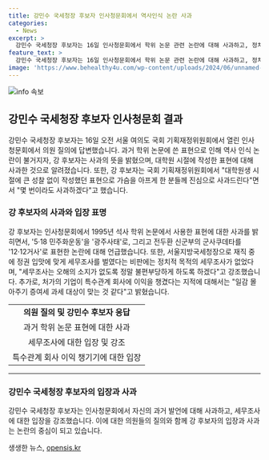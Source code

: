 ```yaml
---
title: 강민수 국세청장 후보자 인사청문회에서 역사인식 논란 사과
categories:
  - News
excerpt: >
  강민수 국세청장 후보자는 16일 인사청문회에서 학위 논문 관련 논란에 대해 사과하고, 정치적 목적의 세무조사는 없었다고 강조했다. 또한 처가의 기업에 대한 이해관계 문제에 대해 적절한 해결책을 모색하고 있다.
feature_text: >
  강민수 국세청장 후보자는 16일 인사청문회에서 학위 논문 관련 논란에 대해 사과하고, 정치적 목적의 세무조사는 없었다고 강조했다. 또한 처가의 기업에 대한 이해관계 문제에 대해 적절한 해결책을 모색하고 있다.
image: 'https://www.behealthy4u.com/wp-content/uploads/2024/06/unnamed-file.png'
---
```


<p><img src="https://www.behealthy4u.com/wp-content/uploads/2024/06/unnamed-file.png" alt="info 속보" /></p>

<h2 data-ke-size="size26">강민수 국세청장 후보자 인사청문회 결과</h2>

<p data-ke-size="size16">강민수 국세청장 후보자는 16일 오전 서울 여의도 국회 기획재정위원회에서 열린 인사청문회에서 의원 질의에 답변했습니다. 과거 학위 논문에 쓴 표현으로 인해 역사 인식 논란이 불거지자, 강 후보자는 사과의 뜻을 밝혔으며, 대학원 시절에 작성한 표현에 대해 사과한 것으로 알려졌습니다. 또한, 강 후보자는 국회 기획재정위원회에서 "대학원생 시절에 큰 성찰 없이 작성했던 표현으로 가슴을 아프게 한 분들께 진심으로 사과드린다"면서 "몇 번이라도 사과하겠다"고 했습니다.</p>

<h3>강 후보자의 사과와 입장 표명</h3>

<p data-ke-size="size16">강 후보자는 인사청문회에서 1995년 석사 학위 논문에서 사용한 표현에 대한 사과를 밝히면서, '5·18 민주화운동'을 '광주사태'로, 그리고 전두환 신군부의 군사쿠데타를 '12·12거사'로 표현한 논란에 대해 언급했습니다. 또한, 서울지방국세청장으로 재직 중에 정권 입맛에 맞게 세무조사를 벌였다는 비판에는 정치적 목적의 세무조사가 없었다며, "세무조사는 오해의 소지가 없도록 정말 불편부당하게 하도록 하겠다"고 강조했습니다. 추가로, 처가의 기업이 특수관계 회사에 이익을 챙겼다는 지적에 대해서는 "일감 몰아주기 증여세 과세 대상이 맞는 것 같다"고 밝혔습니다.</p>

<table>
    <tr>
        <td style="text-align: center; height: 17px;"><b>의원 질의 및 강민수 후보자 응답</b></td>
    </tr>
    <tr>
        <td style="text-align: center; height: 17px;">과거 학위 논문 표현에 대한 사과</td>
    </tr>
    <tr>
        <td style="text-align: center; height: 17px;">세무조사에 대한 입장 및 강조</td>
    </tr>
    <tr>
        <td style="text-align: center; height: 17px;">특수관계 회사 이익 챙기기에 대한 입장</td>
    </tr>
</table>

<hr>

<h3>강민수 국세청장 후보자의 입장과 사과</h3>

<p data-ke-size="size16">강민수 국세청장 후보자는 인사청문회에서 자신의 과거 발언에 대해 사과하고, 세무조사에 대한 입장을 강조했습니다. 이에 대한 의원들의 질의와 함께 강 후보자의 입장과 사과는 논란의 중심이 되고 있습니다.</p>
생생한 뉴스, <a href="https://opensis.kr" rel="dofollow">opensis.kr</a>


